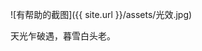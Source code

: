 ![有帮助的截图]({{ site.url }}/assets/光效.jpg)

天光乍破遇，暮雪白头老。



                       
                     
